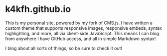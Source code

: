 # k4kfh.github.io

This is my personal site, powered by my fork of CMS.js. I have written a custom theme that supports responsive images, responsive embeds, syntax highlighting, and more, all via client-side JavaScript. This means I can blog from anywhere I have GitHub access, and all in simple Markdown syntax!

I blog about all sorts of things, so be sure to check it out!
